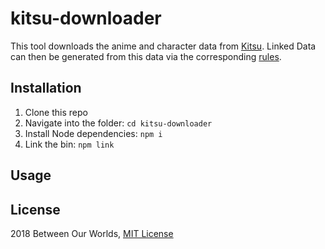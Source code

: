 # kitsu-downloader

This tool downloads the anime and character data from [Kitsu](https://kitsu.io).
Linked Data can then be generated from this data via the corresponding [rules](https://github.com/betweenourworlds/generation-rules).

## Installation

1. Clone this repo
2. Navigate into the folder: `cd kitsu-downloader`
3. Install Node dependencies: `npm i`
4. Link the bin: `npm link`

## Usage

## License

2018 Between Our Worlds, [MIT License](https://github.com/betweenourworlds/kitsu-downloader/blob/master/LICENSE.md)